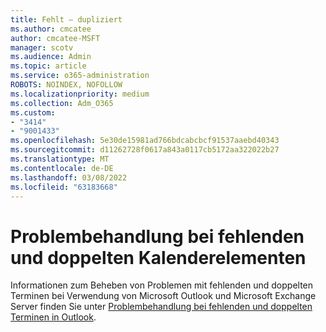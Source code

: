 ```yaml
---
title: Fehlt – dupliziert
ms.author: cmcatee
author: cmcatee-MSFT
manager: scotv
ms.audience: Admin
ms.topic: article
ms.service: o365-administration
ROBOTS: NOINDEX, NOFOLLOW
ms.localizationpriority: medium
ms.collection: Adm_O365
ms.custom:
- "3414"
- "9001433"
ms.openlocfilehash: 5e30de15981ad766bdcabcbcf91537aaebd40343
ms.sourcegitcommit: d11262728f0617a843a0117cb5172aa322022b27
ms.translationtype: MT
ms.contentlocale: de-DE
ms.lasthandoff: 03/08/2022
ms.locfileid: "63183668"
---
```

# <a name="troubleshooting-missing-and-duplicate-calendar-items"></a>Problembehandlung bei fehlenden und doppelten Kalenderelementen

Informationen zum Beheben von Problemen mit fehlenden und doppelten Terminen bei Verwendung von Microsoft Outlook und Microsoft Exchange Server finden Sie unter [Problembehandlung bei fehlenden und doppelten Terminen in Outlook](https://support.microsoft.com/help/890436/how-to-troubleshoot-missing-and-duplicate-appointments-in-outlook).